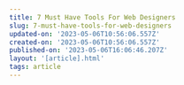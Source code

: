 ```yaml
---
title: 7 Must Have Tools For Web Designers
slug: 7-must-have-tools-for-web-designers
updated-on: '2023-05-06T10:56:06.557Z'
created-on: '2023-05-06T10:56:06.557Z'
published-on: '2023-05-06T16:06:46.207Z'
layout: '[article].html'
tags: article
---
```



